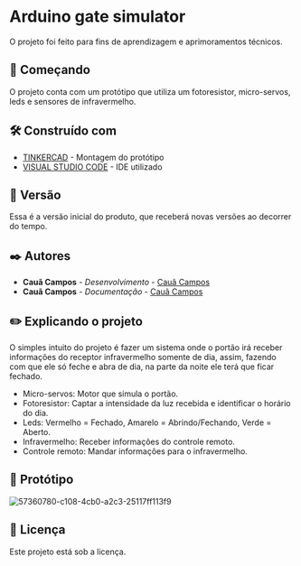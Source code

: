 # Arduino gate simulator
O projeto foi feito para fins de aprendizagem e aprimoramentos técnicos.

## 🚀 Começando

O projeto conta com um protótipo que utiliza um fotoresistor, micro-servos, leds e sensores de infravermelho. 

## 🛠️ Construído com

* [TINKERCAD](https://www.tinkercad.com/) - Montagem do protótipo
* [VISUAL STUDIO CODE](https://code.visualstudio.com/) - IDE utilizado

## 📌 Versão

Essa é a versão inicial do produto, que receberá novas versões ao decorrer do tempo.

## ✒️ Autores

* **Cauã Campos** - *Desenvolvimento* - [Cauã Campos](https://github.com/c-Campos-ss)
* **Cauã Campos** - *Documentação* - [Cauã Campos](https://github.com/c-Campos-ss)

## ✏️ Explicando o projeto

O simples intuito do projeto é fazer um sistema onde o portão irá receber informações do receptor infravermelho somente de dia, assim, fazendo com que ele só feche e abra de dia, na parte da noite ele terá que ficar fechado.

* Micro-servos: Motor que simula o portão.
* Fotoresistor: Captar a intensidade da luz recebida e identificar o horário do dia.
* Leds: Vermelho = Fechado, Amarelo = Abrindo/Fechando, Verde = Aberto.
* Infravermelho: Receber informações do controle remoto.
* Controle remoto: Mandar informações para o infravermelho.

## 📸 Protótipo

![57360780-c108-4cb0-a2c3-25117ff113f9](https://user-images.githubusercontent.com/73807067/212786165-1d18f314-79de-4f27-971f-10fe79a18307.jpg)

## 📄 Licença

Este projeto está sob a licença.
